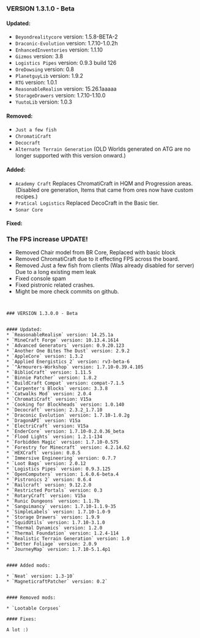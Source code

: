 ### VERSION 1.3.1.0 - Beta

#### Updated:

* `Beyondrealitycore` version: 1.5.8-BETA-2
* `Draconic-Evolution` version: 1.7.10-1.0.2h
* `EnhancedInventories` version: 1.1.10
* `Gizmos` version: 3.8
* `Logistics Pipes` version: 0.9.3 build 126 
* `OreDowsing` version: 0.8
* `PlanetguyLib` version: 1.9.2
* `RTG` version: 1.0.1
* `ReasonableRealism` version: 15.26.1aaaaa
* `StorageDrawers` version: 1.7.10-1.10.0
* `YuutoLib` version: 1.0.3

#### Removed:

* `Just a few fish`
* `ChromatiCraft`
* `Decocraft`
* `Alternate Terrain Generation` (OLD Worlds generated on ATG are no longer supported with this version onward.)

#### Added:

* `Academy Craft` Replaces ChromatiCraft in HQM and Progression areas. (Disabled ore generation, Items that came from ores now have custom recipes.)
* `Pratical Logistics` Replaced DecoCraft in the Basic tier.
* `Sonar Core`

#### Fixed:

### The FPS increase UPDATE!

* Removed Chair model from BR Core, Replaced with basic block
* Removed ChromatiCraft due to it effecting FPS across the board.
* Removed Just a few fish from clients (Was already disabled for server) Due to a long existing mem leak
* Fixed console spam
* Fixed pistronic related crashes.
* Might be more check commits on github.

~~~~~~~~~~~~~~~~~~~~~~~~~~~~~~~~~~~~~~~~~~~~~~~~~~~~~~~~~~~~~~~~~~~~~~~~~~~~~~~~~


### VERSION 1.3.0.0 - Beta


#### Updated:
* `ReasonableRealism` version: 14.25.1a
* `MineCraft Forge` version: 10.13.4.1614
* `Advanced Generators` version: 0.9.20.123
* `Another One Bites The Dust` version: 2.9.2
* `AppleCore` version: 1.3.2
* `Applied Energistics 2` version: rv3-beta-6
* `"Armourers-Workshop` version: 1.7.10-0.39.4.105
* `BiblioCraft` version: 1.11.5
* `Binnie Patcher` version: 1.8.2
* `BuildCraft Compat` version: compat-7.1.5
* `Carpenter's Blocks` version: 3.3.8
* `Catwalks Mod` version: 2.0.4
* `ChromatiCraft` version: V15a
* `Cooking for Blockheads` version: 1.0.140
* `Decocraft` version: 2.3.2_1.7.10
* `Draconic Evolution` version: 1.7.10-1.0.2g
* `DragonAPI` version: V15a
* `ElectriCraft` version: V15a
* `EnderCore` version: 1.7.10-0.2.0.36_beta
* `Flood Lights` version: 1.2.1-134
* `Forbidden Magic` version: 1.7.10-0.575
* `Forestry for Minecraft` version: 4.2.14.62
* `HEXCraft` version: 0.8.5
* `Immersive Engineering` version: 0.7.7
* `Loot Bags` version: 2.0.12
* `Logistics Pipes` version: 0.9.3.125
* `OpenComputers` version: 1.6.0.6-beta.4
* `Pistronics 2` version: 0.6.4
* `Railcraft` version: 9.12.2.0
* `Restricted Portals` version: 0.3
* `RotaryCraft` version: V15a
* `Runic Dungeons` version: 1.1.7b
* `Sanguimancy` version: 1.7.10-1.1.9-35
* `SimpleLabels` version: 1.7.10-1.0-9
* `Storage Drawers` version: 1.9.9
* `SquidUtils` version: 1.7.10-3.1.0
* `Thermal Dynamics` version: 1.2.0
* `Thermal Foundation` version: 1.2.4-114
* `Realistic Terrain Generation` version: 1.0
* `Better Foliage` version: 2.0.9
* `JourneyMap` version: 1.7.10-5.1.4p1


#### Added mods:

* `Neat` version: 1.3-10`
* `MagneticraftPatcher` version: 0.2`


#### Removed mods:

* `Lootable Corpses`

#### Fixes:

A lot :)
